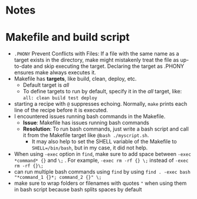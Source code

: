 # Notes

# Makefile and build script
- `.PHONY` Prevent Conflicts with Files: If a file with the same name as a target exists in the directory, make might mistakenly treat the file as up-to-date and skip executing the target. Declaring the target as .PHONY ensures make always executes it.
- Makefile has **targets**, like build, clean, deploy, etc.
  - Default target is *all*
  - To define targets to run by default, specify it in the *all* target, like: `all: clean build test deploy`
- starting a recipe with `@` suppresses echoing. Normally, `make` prints each line of the recipe before it is executed.
- I encountered issues running bash commands in the Makefile.
  - **Issue**: Makefile has issues running bash commands
  - **Resolution**: To run bash commands, just write a bash script and call it from the Makefile target like `@bash ./myscript.sh`. 
    - It may also help to set the SHELL variable of the Makefile to `SHELL=/bin/bash`, but in my case, it did not help.
- When using `-exec` option in `find`, make sure to add space between `-exec *command* {}` and `\;` . For example, `-exec rm -rf {} \;` instead of `-exec rm -rf {}\;`  
- can run multiple bash commands using `find` by using `find . -exec bash "*command_1 {}*; command_2 {}" \;`
- make sure to wrap folders or filenames with quotes `"` when using them in bash script because bash splits spaces by default
